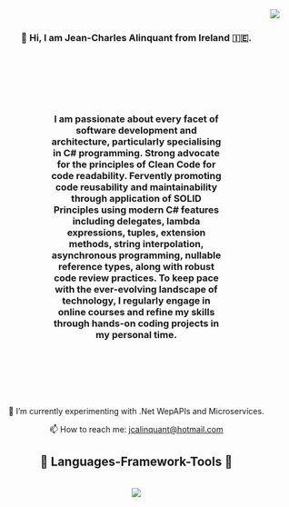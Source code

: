 <img align="right" src="https://visitor-badge.laobi.icu/badge?page_id=Jean-CharlesAlinquant.Jean-CharlesAlinquant" />

<br/>
<h3 align="center">👋 Hi, I am Jean-Charles Alinquant from Ireland 🇮🇪.</h3>
<h3 align="center" style="padding: 100px;"> I am passionate about every facet of software development and architecture, particularly specialising in C# programming. Strong advocate for the principles of Clean Code for code readability. Fervently promoting code reusability and maintainability through application of SOLID Principles using modern C# features including delegates, lambda expressions, tuples, extension methods, string interpolation, asynchronous programming, nullable reference types, along with robust code review practices. 
To keep pace with the ever-evolving landscape of technology, I regularly engage in online courses and refine my skills through hands-on coding projects in my personal time.</h3>

<div align="center">
  🔭 I’m currently experimenting with .Net WepAPIs and Microservices.

📫 How to reach me: jcalinquant@hotmail.com

</div>

<h2 align="center">🧰 Languages-Framework-Tools 🧰</h2>
<br/>
<div align="center"
  <a href="https://skillicons.dev">
    <img src="https://skillicons.dev/icons?i=dotnet,cs,javascript,python,mysql,html,css,java,vscode,visualstudio,git" /><br>
  </a>
</div>
